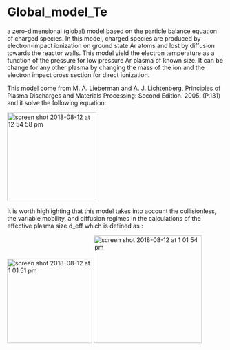 # Global_model_Te

a zero-dimensional (global) model based on the particle balance equation of charged species. In this model, charged species are produced by electron-impact ionization on ground state Ar atoms and lost by diffusion towards the reactor walls. This model yield the electron temperature as a function of the pressure for low pressure Ar plasma of known size. It can be change for any other plasma by changing the mass of the ion and the electron impact cross section for direct ionization.

This model come from M. A. Lieberman and A. J. Lichtenberg, Principles of Plasma Discharges and Materials Processing: Second Edition. 2005. (P.131) and it solve the following equation:

<img width="207" alt="screen shot 2018-08-12 at 12 54 58 pm" src="https://user-images.githubusercontent.com/33142211/44004360-89f5a032-9e2f-11e8-80f3-75971cd08663.png">


 It is worth highlighting that this model takes into account the collisionless, the variable mobility, and diffusion regimes in the calculations of the effective plasma size d_eff which is defined as :

<img width="197" alt="screen shot 2018-08-12 at 1 01 51 pm" src="https://user-images.githubusercontent.com/33142211/44004385-fb3f50a8-9e2f-11e8-952e-09bfa5ef220b.png">
<img width="251" alt="screen shot 2018-08-12 at 1 01 54 pm" src="https://user-images.githubusercontent.com/33142211/44004386-fcde5d00-9e2f-11e8-8356-ea43b7d99464.png">
